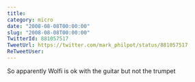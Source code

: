 ```yaml
---
title: 
category: micro
date: "2008-08-08T00:00:00"
slug: "2008-08-08T00:00:00"
TwitterId: 881057517
TweetUrl: https://twitter.com/mark_philpot/status/881057517
ReTweetUser: 
---
```


So apparently Wolfi is ok with the guitar but not the trumpet
